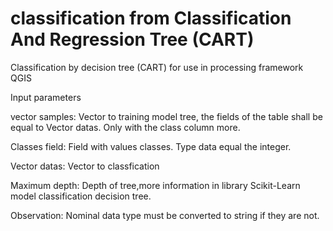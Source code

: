 classification from Classification And Regression Tree (CART)
===============================
Classification by decision tree (CART) for use in processing framework QGIS

Input parameters

  vector samples: Vector to training model tree, the fields of the table shall be equal to Vector datas. Only with the class column more.
  
  Classes field: Field with values classes. Type data equal the integer.
  
  Vector datas: Vector to classfication
  
  Maximum depth: Depth of tree,more information in library Scikit-Learn model classification decision tree.
  
Observation: 
  Nominal data type must be converted to string if they are not.
  
